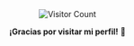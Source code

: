 <div align="center">
  <img src="https://komarev.com/ghpvc/?username=BenjaminEspinozaFK/Fastapi-Demo&style=flat-square&color=blue" alt="Visitor Count"/>
  
  **¡Gracias por visitar mi perfil!** 🚀
</div>
